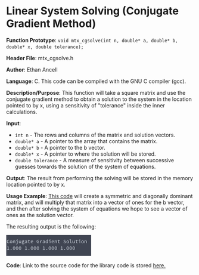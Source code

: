 # Linear System Solving (Conjugate Gradient Method)
**Function Prototype**: ```void mtx_cgsolve(int n, double* a, double* b, double* x, double tolerance);```

**Header File**: mtx_cgsolve.h

**Author**: Ethan Ancell

**Language**: C. This code can be compiled with the GNU C compiler (gcc).

**Description/Purpose**: This function will take a square matrix and use the conjugate gradient method to obtain a solution to the system in the location pointed to by x, using a sensitivity of "tolerance" inside the inner calculations.

**Input**:
* ```int n``` - The rows and columns of the matrix and solution vectors.
* ```double* a``` - A pointer to the array that contains the matrix.
* ```double* b``` - A pointer to the b vector.
* ```double* x``` - A pointer to where the solution will be stored.
* ```double tolerance``` - A measure of sensitivity between successive guesses towards the solution of the system of equations.

**Output**: The result from performing the solving will be stored in the memory location pointed to by x.

**Usage Example**: [This code](../software/matrix/mtx_cgsolve_example.c) will
create a symmetric and diagonally dominant matrix, and will multiply that matrix into a
vector of ones for the b vector, and then after solving the system of equations
we hope to see a vector of ones as the solution vector.

The resulting output is the following:

![Console Output](images/mtx_cgsolve.png)

**Code**: Link to the source code for the library code is
stored [here.](../shared_library/src/mtx_cgsolve.c)
